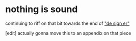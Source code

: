 # nothing is sound

continuing to riff on that bit towards the end of ["de sign er"](../05/de-sign-er.md)

\[edit] actually gonna move this to an appendix on that piece
